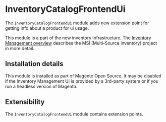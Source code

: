 # InventoryCatalogFrontendUi

The `InventoryCatalogFrontendUi` module adds new extension point for getting info about a product for ui usage.

This module is a part of the new inventory infrastructure. The
[Inventory Management overview](https://devdocs.magento.com/guides/v2.4/inventory/index.html)
describes the MSI (Multi-Source Inventory) project in more detail.

## Installation details

This module is installed as part of Magento Open Source. It may be disabled if the Inventory Management UI
is provided by a 3rd-party system or if you run a headless version of Magento.

## Extensibility

The `InventoryCatalogFrontendUi` module contains extension points.
